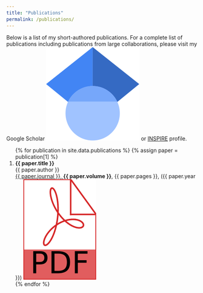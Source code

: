 ```yaml
---
title: "Publications"
permalink: /publications/
---
```

Below is a list of my short-authored publications. For a complete list of publications including publications from large collaborations, please visit my Google Scholar <a href="https://scholar.google.com/citations?user=EcFhopXwEb0C&hl=en&oi=sra"><img class="svg-icon" src="/assets/google_scholar_icon.svg"></a> or [INSPIRE](https://inspirehep.net/literature?sort=mostrecent&size=50&page=1&q=M.A.Shaikh.1&arxiv_categories=astro-ph.HE) profile.

<ol reversed>
{% for publication in site.data.publications %}
{% assign paper = publication[1] %}
  <li>
    <b>{{ paper.title }}</b><br>
		{{ paper.author }}<br>
		<a href="https://doi.org/{{ paper.doi }}">
	{{ paper.journal }},
	</a> <b>{{ paper.volume }}</b>, {{ paper.pages }}, ({{ paper.year }})
	<a href="https://arxiv.org/pdf/{{ paper.eprint }}.pdf"><img class="svg-icon" src="/assets/pdf.svg"></a>
  </li>
{% endfor %}
</ol>
